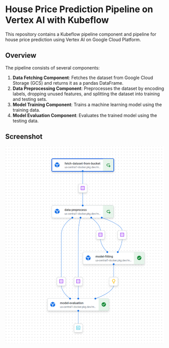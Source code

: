 # House Price Prediction Pipeline on Vertex AI with Kubeflow

This repository contains a Kubeflow pipeline component 
and pipeline for house price prediction using Vertex AI
on Google Cloud Platform.


## Overview
The pipeline consists of several components:

1. **Data Fetching Component**: Fetches the dataset from Google Cloud Storage (GCS) and returns it as a pandas DataFrame.
2. **Data Preprocessing Component**: Preprocesses the dataset by encoding labels, dropping unused features, and splitting the dataset into training and testing sets.
3. **Model Training Component**: Trains a machine learning model using the training data.
4. **Model Evaluation Component**: Evaluates the trained model using the testing data.

## Screenshot

![img.png](img.png)
